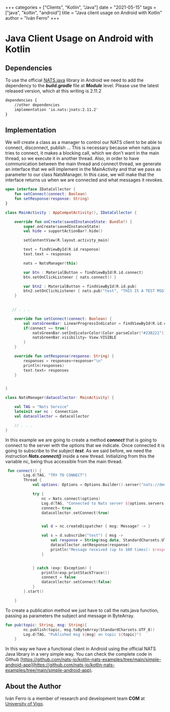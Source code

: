 +++
categories = ["Clients", "Kotlin", "Java"]
date = "2021-05-15"
tags = ["java", "koltin", "android"]
title = "Java client usage on Android with Kotlin"
author = "Iván Ferro"
+++
# Java Client Usage on Android with Kotlin

## Dependencies
To use the official [NATS.java](https://github.com/nats-io/nats.java) library in Android we need to add the dependency to the ***build.gradle*** file at ***Module*** level. Please use the latest released version, which at this writing is 2.11.2

```xml
dependencies {
    //other dependencies
    implementation 'io.nats:jnats:2.11.2'
}
```

## Implementation

We will create a class as a manager to control our NATS client to be able to connect, disconnect, publish ... This is necessary because when nats.java tries to connect, it makes a blocking call, which we don't want in the main thread, so we execute it in another thread. Also, in order to have communication between the main thread and connect thread, we generate an interface that we will implement in the MainActivity and that we pass as parameter to our class NatsManager. In this case, we will make that the interface returns us when we are connected and what messages it revokes.

```kotlin
open interface IDataCollector {
    fun setConnect(connect: Boolean)
    fun setResponse(response: String)
}

class MainActivity : AppCompatActivity(), IDataCollector {

    override fun onCreate(savedInstanceState: Bundle?) {
        super.onCreate(savedInstanceState)
        val hide = supportActionBar?.hide()

        setContentView(R.layout.activity_main)

        text = findViewById(R.id.response)
        text.text = responses

        nats = NatsManager(this)

        var btn : MaterialButton = findViewById(R.id.connect)
        btn.setOnClickListener { nats.connect() }

        var btn2 : MaterialButton = findViewById(R.id.pub)
        btn2.setOnClickListener { nats.pub("test", "THIS IS A TEST MSG") }
    }

   
   // . . . 

    override fun setConnect(connect: Boolean) {
        val natsGreenBar: LinearProgressIndicator = findViewById(R.id.connectIndicator)
        if(connect == true){
            natsGreenBar.setIndicatorColor(Color.parseColor("#23B221"))
            natsGreenBar.visibility= View.VISIBLE
        }
    }

    override fun setResponse(response: String) {
        responses = responses+response+"\n"
        println(responses)
        text.text= responses
    }


}

```

```kotlin
class NatsManager(datacollector: MainActivity) {

    val TAG = "Nats Service"
    lateinit var nc : Connection
    val datacollector = datacollector

    // . . . 
}

```

In this example we are going to create a method ***connect*** that is going to connect to the server with the options that we indicate. Once connected it is going to subscribe to the subject ***test***. As we said before, we need the instruction ***Nats.connect()*** inside a new thread. Initializing from this the variable nc, being thus accessible from the main thread.

```kotlin
 fun connect() {
        Log.d(TAG, "TRY TO CONNECT")
        Thread {
            val options: Options = Options.Builder().server("nats://demo.nats.io").build()

            try {
                nc = Nats.connect(options)
                Log.d(TAG, "Connected to Nats server ${options.servers.first()}")
                connect= true
                datacollector.setConnect(true)


                val d = nc.createDispatcher { msg: Message? -> }

                val s = d.subscribe("test") { msg ->
                    val response = String(msg.data, StandardCharsets.UTF_8)
                    datacollector.setResponse(response)
                    println("Message received (up to 100 times): $response")
                }


            } catch (exp: Exception) {
                println(exp.printStackTrace())
                connect = false
                datacollector.setConnect(false)
            }
        }.start()

    }
```

To create a publication method we just have to call the nats.java function, passing as parameters the subject and message in ByteArray.

```kotlin
fun pub(topic: String, msg: String){
        nc.publish(topic, msg.toByteArray(StandardCharsets.UTF_8))
        Log.d(TAG, "Published msg ${msg} on topic ${topic}")
    }
```

In this way we have a functional client in Android using the official NATS Java library in a very simple way.
You can check the complete code in Github [https://github.com/nats-io/kotlin-nats-examples/tree/main/simple-android-app](https://github.com/nats-io/kotlin-nats-examples/tree/main/simple-android-app).

## About the Author

Iván Ferro is a member of research and development team **COM** at [University of Vigo](https://www.uvigo.gal/).


